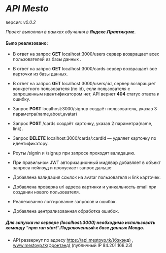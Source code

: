#  *API Mesto*

версия: *v0.0.2*

*Проект выполнен в рамках обучения в **Яндекс.Практикуме***.

#### Было реализовано:

- В ответ на запрос **GET** localhost:3000/users сервер возвращает всех пользователей из базы данных .

- В ответ на запрос **GET** localhost:3000/cards сервер возвращает все карточки из базы данных.

- В ответ на запрос **GET** localhost:3000/users/:id, сервер возвращает конкретного пользователя (по id), если пользователя с запрошенным идентификатором нет, API вернет **404** статус ответа и ошибку. 

- Запрос **POST** localhost:3000/signup создаёт пользователя, указав 3 параметра(name,about,avatar)

- Запрос **POST** /cards создаёт карточку, указав 2 параметра(name, link).

- Запрос **DELETE** localhost:3000/cards/:cardId — удаляет карточку по идентификатору.

- Роуты /signin и /signup при запросе проходят валидацию.

- При правильном JWT авторизационный мидлвэр добавляет в объект запроса пейлоуд и пропускает запрос дальше

- Добавлена валидация ссылок на avatar пользователя и link карточек.

- Добавлена проверка url адреса картинки и уникальность email при создании нового пользователя.

- Реалезованно логгирование запросов и ошибок.

- Добавлена централизованная обработка ошибок.

##### Для запуска на сервере (localhost:3000) необходимо использовать команду "npm run start".Подключенный к базе данных Mongo.

- API развернут по адресу https://api.mestoyp.tk/(бэкэнд) , www.mestoyp.tk(фронтэнд) (публичный IP 84.201.168.23)
